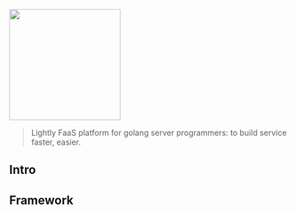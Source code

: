 <img src="http://cdn.marklux.cn/QQ20190316-183611@2x.png" width="200px">

> Lightly FaaS platform for golang server programmers: to build service faster, easier.

## Intro

## Framework
